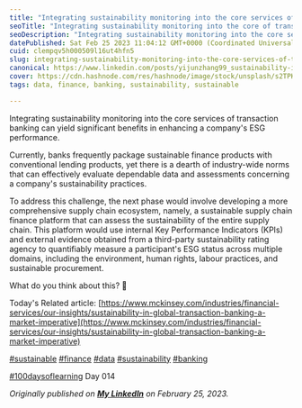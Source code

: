 ```yaml
---
title: "Integrating sustainability monitoring into the core services of transaction banking: A market imperative"
seoTitle: "Integrating sustainability monitoring into the core of transaction"
seoDescription: "Integrating sustainability monitoring into the core services of transaction banking can yield significant benefits in enhancing a company's ESG performance."
datePublished: Sat Feb 25 2023 11:04:12 GMT+0000 (Coordinated Universal Time)
cuid: clempqv5h000509l16ut4hfn5
slug: integrating-sustainability-monitoring-into-the-core-services-of-transaction-banking-a-market-imperative
canonical: https://www.linkedin.com/posts/yijunzhang99_sustainability-in-global-transaction-banking-activity-7035397092143464448-GpJt?utm_source=share&utm_medium=member_desktop
cover: https://cdn.hashnode.com/res/hashnode/image/stock/unsplash/s2TPKAD6fag/upload/bf30abf36f6768fc89c1500c399788ea.jpeg
tags: data, finance, banking, sustainability, sustainable

---
```


Integrating sustainability monitoring into the core services of transaction banking can yield significant benefits in enhancing a company's ESG performance.  
  
Currently, banks frequently package sustainable finance products with conventional lending products, yet there is a dearth of industry-wide norms that can effectively evaluate dependable data and assessments concerning a company's sustainability practices.  
  
To address this challenge, the next phase would involve developing a more comprehensive supply chain ecosystem, namely, a sustainable supply chain finance platform that can assess the sustainability of the entire supply chain. This platform would use internal Key Performance Indicators (KPIs) and external evidence obtained from a third-party sustainability rating agency to quantifiably measure a participant's ESG status across multiple domains, including the environment, human rights, labour practices, and sustainable procurement.  
  
What do you think about this? 🤗

Today's Related article: [https://www.mckinsey.com/industries/financial-services/our-insights/sustainability-in-global-transaction-banking-a-market-imperative](https://www.mckinsey.com/industries/financial-services/our-insights/sustainability-in-global-transaction-banking-a-market-imperative)  
  
[#sustainable](https://www.linkedin.com/feed/hashtag/?keywords=sustainable&highlightedUpdateUrns=urn%3Ali%3Aactivity%3A7035397922011639808) [#finance](https://www.linkedin.com/feed/hashtag/?keywords=finance&highlightedUpdateUrns=urn%3Ali%3Aactivity%3A7035397922011639808) [#data](https://www.linkedin.com/feed/hashtag/?keywords=data&highlightedUpdateUrns=urn%3Ali%3Aactivity%3A7035397922011639808) [#sustainability](https://www.linkedin.com/feed/hashtag/?keywords=sustainability&highlightedUpdateUrns=urn%3Ali%3Aactivity%3A7035397922011639808) [#banking](https://www.linkedin.com/feed/hashtag/?keywords=banking&highlightedUpdateUrns=urn%3Ali%3Aactivity%3A7035397922011639808)  
  
[#100daysoflearning](https://www.linkedin.com/feed/hashtag/?keywords=100daysoflearning&highlightedUpdateUrns=urn%3Ali%3Aactivity%3A7035397922011639808) Day 014

*Originally published on* [***My LinkedIn***](https://www.linkedin.com/posts/yijunzhang99_sustainability-in-global-transaction-banking-activity-7035397092143464448-GpJt?utm_source=share&utm_medium=member_desktop) *on February 25, 2023.*